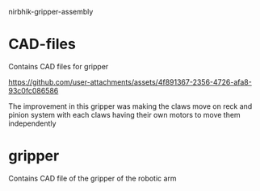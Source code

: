 nirbhik-gripper-assembly
# CAD-files
Contains CAD files for gripper


https://github.com/user-attachments/assets/4f891367-2356-4726-afa8-93c0fc086586

The improvement in this gripper was making the claws move on reck and pinion system with each claws having their own motors to move them independently
# gripper
Contains CAD file of the gripper of the robotic arm
